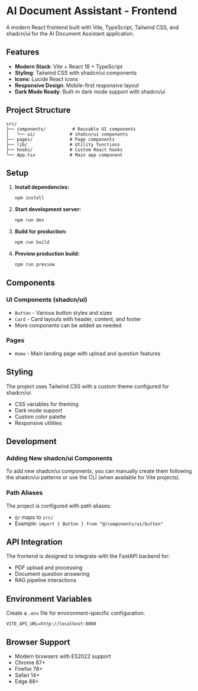 # AI Document Assistant - Frontend

A modern React frontend built with Vite, TypeScript, Tailwind CSS, and shadcn/ui for the AI Document Assistant application.

## Features

- **Modern Stack**: Vite + React 18 + TypeScript
- **Styling**: Tailwind CSS with shadcn/ui components
- **Icons**: Lucide React icons
- **Responsive Design**: Mobile-first responsive layout
- **Dark Mode Ready**: Built-in dark mode support with shadcn/ui

## Project Structure

```
src/
├── components/          # Reusable UI components
│   └── ui/             # shadcn/ui components
├── pages/              # Page components
├── lib/                # Utility functions
├── hooks/              # Custom React hooks
└── App.tsx             # Main app component
```

## Setup

1. **Install dependencies:**
   ```bash
   npm install
   ```

2. **Start development server:**
   ```bash
   npm run dev
   ```

3. **Build for production:**
   ```bash
   npm run build
   ```

4. **Preview production build:**
   ```bash
   npm run preview
   ```

## Components

### UI Components (shadcn/ui)
- `Button` - Various button styles and sizes
- `Card` - Card layouts with header, content, and footer
- More components can be added as needed

### Pages
- `Home` - Main landing page with upload and question features

## Styling

The project uses Tailwind CSS with a custom theme configured for shadcn/ui:
- CSS variables for theming
- Dark mode support
- Custom color palette
- Responsive utilities

## Development

### Adding New shadcn/ui Components
To add new shadcn/ui components, you can manually create them following the shadcn/ui patterns or use the CLI (when available for Vite projects).

### Path Aliases
The project is configured with path aliases:
- `@/` maps to `src/`
- Example: `import { Button } from "@/components/ui/button"`

## API Integration
The frontend is designed to integrate with the FastAPI backend for:
- PDF upload and processing
- Document question answering
- RAG pipeline interactions

## Environment Variables
Create a `.env` file for environment-specific configuration:
```
VITE_API_URL=http://localhost:8000
```

## Browser Support
- Modern browsers with ES2022 support
- Chrome 87+
- Firefox 78+
- Safari 14+
- Edge 88+

